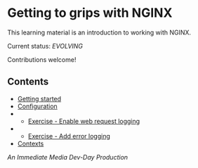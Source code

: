 # Getting to grips with NGINX

This learning material is an introduction to working with NGINX.

Current status: *EVOLVING*

Contributions welcome!

## Contents

- [Getting started](/md/getting-started.md)
- [Configuration](/md/config-files.md)
- - [Exercise - Enable web request logging](/md/exercise-1.1.md)
- - [Exercise - Add error logging](/md/exercise-1.2.md)
- [Contexts](/md/contexts.md)


_An Immediate Media Dev-Day Production_
